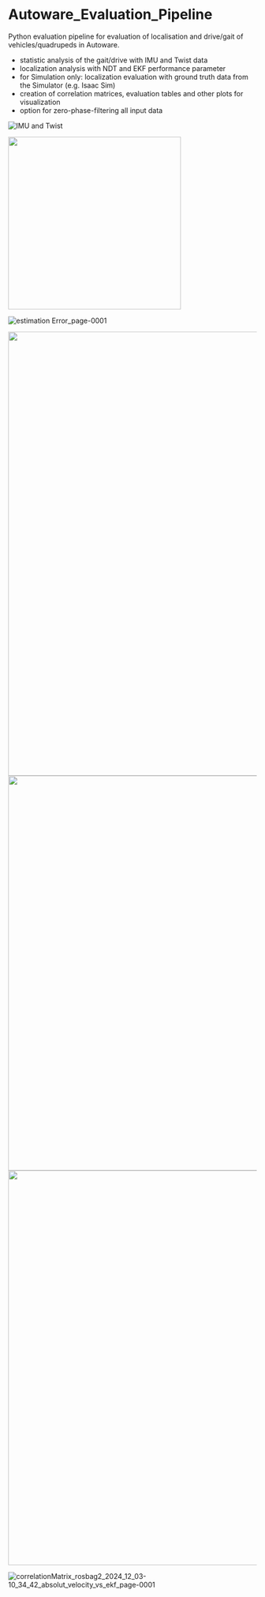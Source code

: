 # Autoware_Evaluation_Pipeline
Python evaluation pipeline for evaluation of localisation and drive/gait of vehicles/quadrupeds in Autoware.

- statistic analysis of the gait/drive with IMU and Twist data
- localization analysis with NDT and EKF performance parameter
- for Simulation only: localization evaluation with ground truth data from the Simulator (e.g. Isaac Sim)
- creation of correlation matrices, evaluation tables and other plots for visualization
- option for zero-phase-filtering all input data

![IMU and Twist](https://github.com/user-attachments/assets/383c0410-723e-4a9f-983e-0701257341ad)

<img src="https://github.com/user-attachments/assets/00600ba4-0268-46e4-8fc7-135e5319ff3b" width="350">

![estimation Error_page-0001](https://github.com/user-attachments/assets/3dbf4847-f15c-4a75-b80c-2bba31799d8b)

<img src="https://github.com/user-attachments/assets/2b5cabae-c04b-4ca5-b088-b454606ce610" width="900">

<img src="https://github.com/user-attachments/assets/7b74467f-9e64-4fc1-b67a-b0b2644fc220" width="800">

<img src="https://github.com/user-attachments/assets/cb2f9543-5e41-4bd7-b573-79bae884d938" width="800">

![correlationMatrix_rosbag2_2024_12_03-10_34_42_absolut_velocity_vs_ekf_page-0001](https://github.com/user-attachments/assets/5993ad32-f9f2-40bf-87e3-b1928dc0ec54)
